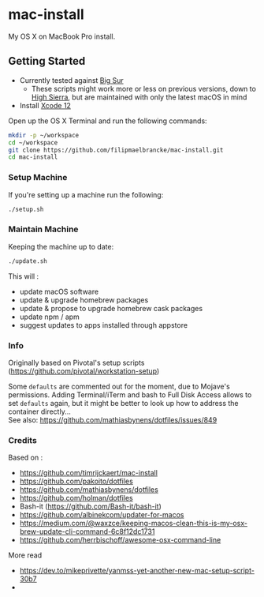 # mac-install

My OS X on MacBook Pro install.

## Getting Started

- Currently tested against [Big Sur](https://www.apple.com/macos/big-sur/)
    - These scripts might work more or less on previous versions, down to [High Sierra](https://support.apple.com/en-us/HT211683), but are maintained with only the latest macOS in mind
- Install [Xcode 12](https://itunes.apple.com/us/app/xcode/id497799835?mt=12)


Open up the OS X Terminal and run the following commands:

```sh
mkdir -p ~/workspace
cd ~/workspace
git clone https://github.com/filipmaelbrancke/mac-install.git
cd mac-install
```

### Setup Machine

If you're setting up a machine run the following:

```sh
./setup.sh
```

### Maintain Machine

Keeping the machine up to date:

```sh
./update.sh
```

This will :  

- update macOS software
- update & upgrade homebrew packages
- update & propose to upgrade homebrew cask packages
- update npm / apm
- suggest updates to apps installed through appstore

### Info

Originally based on Pivotal's setup scripts (https://github.com/pivotal/workstation-setup)  

Some `defaults` are commented out for the moment, due to Mojave's permissions. Adding Terminal/iTerm and bash to Full Disk Access allows to set `defaults` again, but it might be better to look up how to address the container directly...    
See also: https://github.com/mathiasbynens/dotfiles/issues/849

### Credits

Based on :  

- https://github.com/timrijckaert/mac-install
- https://github.com/pakoito/dotfiles
- https://github.com/mathiasbynens/dotfiles
- https://github.com/holman/dotfiles
- Bash-it (https://github.com/Bash-it/bash-it)
- https://github.com/albinekcom/updater-for-macos
- https://medium.com/@waxzce/keeping-macos-clean-this-is-my-osx-brew-update-cli-command-6c8f12dc1731
- https://github.com/herrbischoff/awesome-osx-command-line

More read
- https://dev.to/mikeprivette/yanmss-yet-another-new-mac-setup-script-30b7
- 
